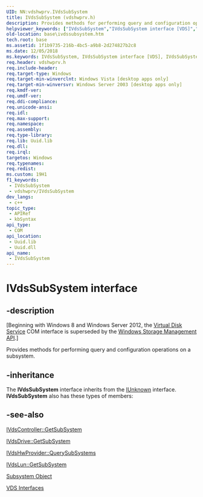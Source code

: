 ```yaml
---
UID: NN:vdshwprv.IVdsSubSystem
title: IVdsSubSystem (vdshwprv.h)
description: Provides methods for performing query and configuration operations on a subsystem.
helpviewer_keywords: ["IVdsSubSystem","IVdsSubSystem interface [VDS]","IVdsSubSystem interface [VDS]","described","base.ivdssubsystem","vds/IVdsSubSystem","vdshwprv/IVdsSubSystem"]
old-location: base\ivdssubsystem.htm
tech.root: base
ms.assetid: 1f1b9735-216b-4bc5-a9b8-2d274827b2c8
ms.date: 12/05/2018
ms.keywords: IVdsSubSystem, IVdsSubSystem interface [VDS], IVdsSubSystem interface [VDS],described, base.ivdssubsystem, vds/IVdsSubSystem, vdshwprv/IVdsSubSystem
req.header: vdshwprv.h
req.include-header: 
req.target-type: Windows
req.target-min-winverclnt: Windows Vista [desktop apps only]
req.target-min-winversvr: Windows Server 2003 [desktop apps only]
req.kmdf-ver: 
req.umdf-ver: 
req.ddi-compliance: 
req.unicode-ansi: 
req.idl: 
req.max-support: 
req.namespace: 
req.assembly: 
req.type-library: 
req.lib: Uuid.lib
req.dll: 
req.irql: 
targetos: Windows
req.typenames: 
req.redist: 
ms.custom: 19H1
f1_keywords:
 - IVdsSubSystem
 - vdshwprv/IVdsSubSystem
dev_langs:
 - c++
topic_type:
 - APIRef
 - kbSyntax
api_type:
 - COM
api_location:
 - Uuid.lib
 - Uuid.dll
api_name:
 - IVdsSubSystem
---
```


# IVdsSubSystem interface


## -description

<p class="CCE_Message">[Beginning with Windows 8 and Windows Server 2012, the <a href="/windows/desktop/VDS/virtual-disk-service-portal">Virtual Disk Service</a> COM interface is superseded by the <a href="/previous-versions/windows/desktop/stormgmt/windows-storage-management-api-portal">Windows Storage Management API</a>.]

Provides methods for performing query and configuration operations on a subsystem.

## -inheritance

The <b>IVdsSubSystem</b> interface inherits from the <a href="/windows/desktop/api/unknwn/nn-unknwn-iunknown">IUnknown</a> interface. <b>IVdsSubSystem</b> also has these types of members:

## -see-also

<a href="/windows/desktop/api/vdshwprv/nf-vdshwprv-ivdscontroller-getsubsystem">IVdsController::GetSubSystem</a>



<a href="/windows/desktop/api/vdshwprv/nf-vdshwprv-ivdsdrive-getsubsystem">IVdsDrive::GetSubSystem</a>



<a href="/windows/desktop/api/vdshwprv/nf-vdshwprv-ivdshwprovider-querysubsystems">IVdsHwProvider::QuerySubSystems</a>



<a href="/windows/desktop/api/vdshwprv/nf-vdshwprv-ivdslun-getsubsystem">IVdsLun::GetSubSystem</a>



<a href="/windows/desktop/VDS/subsystem-object">Subsystem Object</a>



<a href="/windows/desktop/VDS/vds-interfaces">VDS Interfaces</a>
